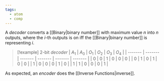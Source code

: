 ```yaml
---
tags:
  - atom
  - comp
---
```

A *decoder* converts a [[Binary|binary number]] with maximum value $n$ into $n$ outputs, where the $i$-th outputs is on iff the [[Binary|binary number]] is representing $i$.

> [!example]  2-bit *decoder*
> | $A_{1}$ | $A_{0}$ | $O_{1}$ | $O_{2}$ | $O_{3}$ | $O_{4}$ |
> | ------- | ------- | ------- | ------- | ------- | ------- |
> | 0       | 0       | 1       | 0       | 0       | 0       |
> | 0       | 1       | 0       | 1       | 0       | 0       |
> | 1       | 0       | 0       | 0       | 1       | 0       |
> | 1       | 1       | 0       | 0       | 0       | 1       |

As expected, an *encoder* does the [[Inverse Functions|inverse]].